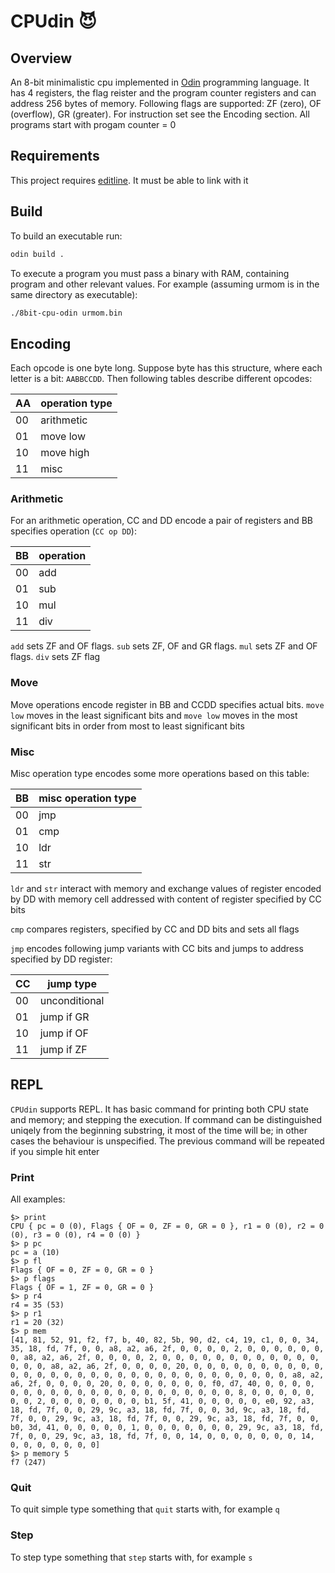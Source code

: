 # CPUdin 😈

## Overview

An 8-bit minimalistic cpu implemented in [Odin](https://odin-lang.org/) programming language. It has 4 registers, the flag reister and the program counter registers and can address 256 bytes of memory. Following flags are supported: ZF (zero), OF (overflow), GR (greater). For instruction set see the Encoding section. All programs start with progam counter = 0

## Requirements

This project requires [editline](https://github.com/troglobit/editline). It must be able to link with it

## Build

To build an executable run:

```bash
odin build .
```

To execute a program you must pass a binary with RAM, containing program and other relevant values. For example (assuming urmom is in the same directory as executable):

```bash
./8bit-cpu-odin urmom.bin
```

## Encoding

Each opcode is one byte long. Suppose byte has this structure, where each letter is a bit: `AABBCCDD`. Then following tables describe different opcodes:

| AA | operation type |
| -- | -------------- |
| 00 | arithmetic     |
| 01 | move low       |
| 10 | move high      |
| 11 | misc           |

### Arithmetic

For an arithmetic operation, CC and DD encode a pair of registers and BB specifies operation (`CC op DD`):

| BB | operation |
| -- | --------- |
| 00 | add       |
| 01 | sub       |
| 10 | mul       |
| 11 | div       |

`add` sets ZF and OF flags. `sub` sets ZF, OF and GR flags. `mul` sets ZF and OF flags. `div` sets ZF flag

### Move

Move operations encode register in BB and CCDD specifies actual bits. `move low` moves in the least significant bits and `move low` moves in the most significant bits in order from most to least significant bits

### Misc

Misc operation type encodes some more operations based on this table:

| BB | misc operation type |
| -- | ------------------- |
| 00 | jmp                 |
| 01 | cmp                 |
| 10 | ldr                 |
| 11 | str                 |

`ldr` and `str` interact with memory and exchange values of register encoded by DD with memory cell addressed with content of register specified by CC bits

`cmp` compares registers, specified by CC and DD bits and sets all flags

`jmp` encodes following jump variants with CC bits and jumps to address specified by DD register:

| CC | jump type     |
| -- | ------------- |
| 00 | unconditional |
| 01 | jump if GR    |
| 10 | jump if OF    |
| 11 | jump if ZF    |

## REPL

`CPUdin` supports REPL. It has basic command for printing both CPU state and memory; and stepping the execution. If command can be distinguished uniqely from the beginning substring, it most of the time will be; in other cases the behaviour is unspecified. The previous command will be repeated if you simple hit enter

### Print

All examples:

```gdb
$> print
CPU { pc = 0 (0), Flags { OF = 0, ZF = 0, GR = 0 }, r1 = 0 (0), r2 = 0 (0), r3 = 0 (0), r4 = 0 (0) }
$> p pc
pc = a (10)
$> p fl
Flags { OF = 0, ZF = 0, GR = 0 }
$> p flags
Flags { OF = 1, ZF = 0, GR = 0 }
$> p r4
r4 = 35 (53)
$> p r1
r1 = 20 (32)
$> p mem
[41, 81, 52, 91, f2, f7, b, 40, 82, 5b, 90, d2, c4, 19, c1, 0, 0, 34, 35, 18, fd, 7f, 0, 0, a8, a2, a6, 2f, 0, 0, 0, 0, 2, 0, 0, 0, 0, 0, 0, 0, a8, a2, a6, 2f, 0, 0, 0, 0, 2, 0, 0, 0, 0, 0, 0, 0, 0, 0, 0, 0, 0, 0, 0, 0, a8, a2, a6, 2f, 0, 0, 0, 0, 20, 0, 0, 0, 0, 0, 0, 0, 0, 0, 0, 0, 0, 0, 0, 0, 0, 0, 0, 0, 0, 0, 0, 0, 0, 0, 0, 0, 0, 0, 0, 0, a8, a2, a6, 2f, 0, 0, 0, 0, 20, 0, 0, 0, 0, 0, 0, 0, f0, d7, 40, 0, 0, 0, 0, 0, 0, 0, 0, 0, 0, 0, 0, 0, 0, 0, 0, 0, 0, 0, 0, 0, 8, 0, 0, 0, 0, 0, 0, 0, 2, 0, 0, 0, 0, 0, 0, 0, b1, 5f, 41, 0, 0, 0, 0, 0, e0, 92, a3, 18, fd, 7f, 0, 0, 29, 9c, a3, 18, fd, 7f, 0, 0, 3d, 9c, a3, 18, fd, 7f, 0, 0, 29, 9c, a3, 18, fd, 7f, 0, 0, 29, 9c, a3, 18, fd, 7f, 0, 0, b0, 3d, 41, 0, 0, 0, 0, 0, 1, 0, 0, 0, 0, 0, 0, 0, 29, 9c, a3, 18, fd, 7f, 0, 0, 29, 9c, a3, 18, fd, 7f, 0, 0, 14, 0, 0, 0, 0, 0, 0, 0, 14, 0, 0, 0, 0, 0, 0, 0]
$> p memory 5
f7 (247)
```

### Quit

To quit simple type something that `quit` starts with, for example `q`

### Step

To step type something that `step` starts with, for example `s`
